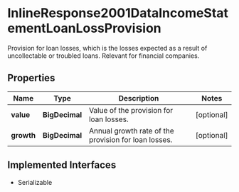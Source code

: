 

# InlineResponse2001DataIncomeStatementLoanLossProvision

Provision for loan losses, which is the losses expected as a result of uncollectable or troubled loans. Relevant for financial companies.

## Properties

Name | Type | Description | Notes
------------ | ------------- | ------------- | -------------
**value** | **BigDecimal** | Value of the provision for loan losses. |  [optional]
**growth** | **BigDecimal** | Annual growth rate of the provision for loan losses. |  [optional]


## Implemented Interfaces

* Serializable


